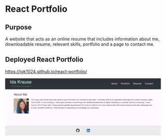 # React Portfolio

## Purpose
A website that acts as an online resume that includes information about me, downloadable resume, relevant skills, portfolio and a page to contact me.

## Deployed React Portfolio
https://igk1024.github.io/react-portfolio/


![Screenshot](src/assets/images/screenshot.png)

